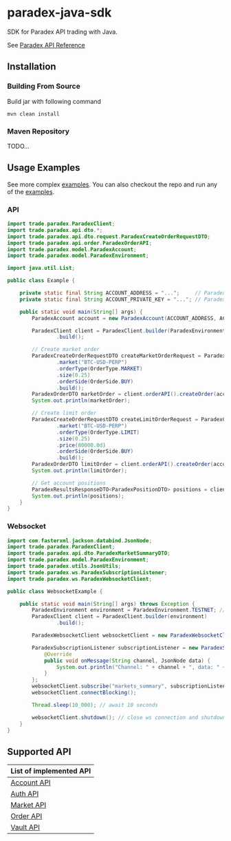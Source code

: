 # paradex-java-sdk

SDK for Paradex API trading with Java.

See [Paradex API Reference](https://docs.paradex.trade/api-reference/general-information)

## Installation

### Building From Source
Build jar with following command
```shell
mvn clean install
```

### Maven Repository
TODO...

## Usage Examples

See more complex [examples](examples). You can also checkout the repo and run any of the [examples](examples).

### API
```java
import trade.paradex.ParadexClient;
import trade.paradex.api.dto.*;
import trade.paradex.api.dto.request.ParadexCreateOrderRequestDTO;
import trade.paradex.api.order.ParadexOrderAPI;
import trade.paradex.model.ParadexAccount;
import trade.paradex.model.ParadexEnvironment;

import java.util.List;

public class Example {

    private static final String ACCOUNT_ADDRESS = "...";     // Paradex account address
    private static final String ACCOUNT_PRIVATE_KEY = "..."; // Paradex account private key

    public static void main(String[] args) {
        ParadexAccount account = new ParadexAccount(ACCOUNT_ADDRESS, ACCOUNT_PRIVATE_KEY);

        ParadexClient client = ParadexClient.builder(ParadexEnvironment.TESTNET) // or ParadexEnvironment.MAINNET 
                .build();

        // Create market order
        ParadexCreateOrderRequestDTO createMarketOrderRequest = ParadexCreateOrderRequestDTO.builder()
                .market("BTC-USD-PERP")
                .orderType(OrderType.MARKET)
                .size(0.25)
                .orderSide(OrderSide.BUY)
                .build();
        ParadexOrderDTO marketOrder = client.orderAPI().createOrder(account, createMarketOrderRequest);
        System.out.println(marketOrder);

        // Create limit order
        ParadexCreateOrderRequestDTO createLimitOrderRequest = ParadexCreateOrderRequestDTO.builder()
                .market("BTC-USD-PERP")
                .orderType(OrderType.LIMIT)
                .size(0.25)
                .price(80000.0d)
                .orderSide(OrderSide.BUY)
                .build();
        ParadexOrderDTO limitOrder = client.orderAPI().createOrder(account, createLimitOrderRequest);
        System.out.println(limitOrder);

        // Get account positions
        ParadexResultsResponseDTO<ParadexPositionDTO> positions = client.accountAPI().getPositions(account);
        System.out.println(positions);
    }
}
```

### Websocket
```java
import com.fasterxml.jackson.databind.JsonNode;
import trade.paradex.ParadexClient;
import trade.paradex.api.dto.ParadexMarketSummaryDTO;
import trade.paradex.model.ParadexEnvironment;
import trade.paradex.utils.JsonUtils;
import trade.paradex.ws.ParadexSubscriptionListener;
import trade.paradex.ws.ParadexWebsocketClient;

public class WebsocketExample {

    public static void main(String[] args) throws Exception {
        ParadexEnvironment environment = ParadexEnvironment.TESTNET; // or ParadexEnvironment.MAINNET
        ParadexClient client = ParadexClient.builder(environment)
                .build();

        ParadexWebsocketClient websocketClient = new ParadexWebsocketClient(environment.getWsUrl() + "/v1", client);

        ParadexSubscriptionListener subscriptionListener = new ParadexSubscriptionListener() {
            @Override
            public void onMessage(String channel, JsonNode data) {
                System.out.println("Channel: " + channel + ", data: " + data); // print channel and data to console
            }
        };
        websocketClient.subscribe("markets_summary", subscriptionListener);
        websocketClient.connectBlocking();

        Thread.sleep(10_000); // await 10 seconds

        websocketClient.shutdown(); // close ws connection and shutdown the client
    }
}
```

## Supported API 

| List of implemented API                                                                     |
|---------------------------------------------------------------------------------------------|
| [Account API](src%2Fmain%2Fjava%2Ftrade%2Fparadex%2Fapi%2Faccount%2FParadexAccountAPI.java) | 
| [Auth API](src%2Fmain%2Fjava%2Ftrade%2Fparadex%2Fapi%2Fauth%2FParadexAuthAPI.java)          |
| [Market API](src%2Fmain%2Fjava%2Ftrade%2Fparadex%2Fapi%2Fmarket%2FParadexMarketAPI.java)    |
| [Order API](src%2Fmain%2Fjava%2Ftrade%2Fparadex%2Fapi%2Forder%2FParadexOrderAPI.java)       |
| [Vault API](src%2Fmain%2Fjava%2Ftrade%2Fparadex%2Fapi%2Fvault%2FParadexVaultAPI.java)       |
